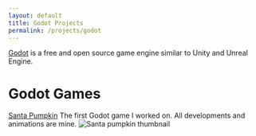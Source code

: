 ```yaml
---
layout: default
title: Godot Projects
permalink: /projects/godot
---
```


[Godot](https://godotengine.org/) is a free and open source game engine similar to Unity and Unreal Engine.

# Godot Games

<dyntable>
    <cell>
        <a href="https://kiminako.itch.io/santa-pumpkin"><heading>Santa Pumpkin</heading></a>
        The first Godot game I worked on. All developments and animations are mine.
        <img title="Santa pumpkin thumbnail" src="https://img.itch.zone/aW1nLzEwODQzNDAzLnBuZw==/315x250%23c/05c1LQ.png" />
    </cell>
</dyntable>
